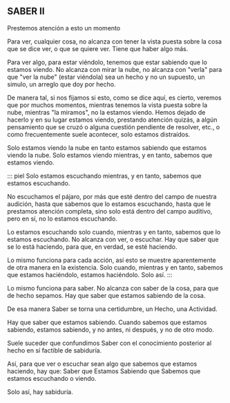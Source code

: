 ## SABER II

Prestemos atención a esto un momento

Para ver, cualquier cosa, no alcanza con tener la vista puesta sobre la cosa que se dice ver, o que se quiere ver. Tiene que haber algo más.

Para ver algo, para estar viéndolo, tenemos que estar sabiendo que lo estamos viendo. No alcanza con mirar la nube, no alcanza con "verla" para que "ver la nube" (estar viéndola) sea un hecho y no un supuesto, un simulo, un arreglo que doy por hecho.

De manera tal, si nos fijamos si esto, como se dice aquí, es cierto, veremos que por muchos momentos, mientras tenemos la vista puesta sobre la nube, mientras "la miramos", no la estamos viendo. Hemos dejado de hacerlo y en su lugar estamos viendo, prestando atención quizás, a algún pensamiento que se cruzó o alguna cuestión pendiente de resolver, etc., o como frecuentemente suele acontecer, solo estamos distraídos.

Solo estamos viendo la nube en tanto estamos sabiendo que estamos viendo la nube.
Solo estamos viendo mientras, y en tanto, sabemos que estamos viendo.

::: piel
Solo estamos escuchando mientras, y en tanto, sabemos que estamos escuchando.

No escuchamos el pájaro, por más que esté dentro del campo de nuestra audición, hasta que sabemos que lo estamos escuchando, hasta que le prestamos atención completa, sino solo está dentro del campo auditivo, pero en sí, no lo estamos escuchando.

Lo estamos escuchando solo cuando, mientras y en tanto, sabemos que lo estamos escuchando.
No alcanza con ver, o escuchar. Hay que saber que se lo está haciendo, para que, en verdad, se esté haciendo.

Lo mismo funciona para cada acción, así esto se muestre aparentemente de otra manera en la existencia. Solo cuando, mientras y en tanto, sabemos que estamos haciéndolo, estamos haciéndolo. Solo así.
:::

Lo mismo funciona para saber. No alcanza con saber de la cosa, para que de hecho sepamos. Hay que saber que estamos sabiendo de la cosa.

De esa manera Saber se torna una certidumbre, un Hecho, una Actividad.

Hay que saber que estamos sabiendo. Cuando sabemos que estamos sabiendo, estamos sabiendo, y no antes, ni después, y no de otro modo.

Suele suceder que confundimos Saber con el conocimiento posterior al hecho en sí factible de sabiduría.

Así, para que ver o escuchar sean algo que sabemos que estamos haciendo, hay que: Saber que Estamos Sabiendo que Sabemos que estamos escuchando o viendo.

Solo así, hay sabiduría.